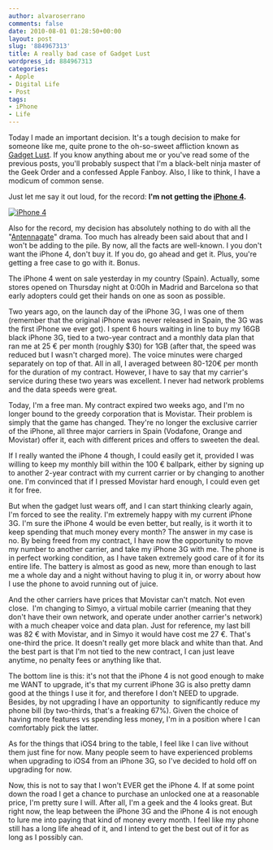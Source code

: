 ```yaml
---
author: alvaroserrano
comments: false
date: 2010-08-01 01:28:50+00:00
layout: post
slug: '884967313'
title: A really bad case of Gadget Lust
wordpress_id: 884967313
categories:
- Apple
- Digital Life
- Post
tags:
- iPhone
- Life
---
```


  
Today I made an important decision. It's a tough decision to make for someone like me, quite prone to the oh-so-sweet affliction known as [Gadget Lust](http://www.google.com/search?q=gadget+lust). If you know anything about me or you've read some of the previous posts, you'll probably suspect that I'm a black-belt ninja master of the Geek Order and a confessed Apple Fanboy. Also, I like to think, I have a modicum of common sense.  
  
Just let me say it out loud, for the record: **I'm not getting the [iPhone 4](http://www.apple.com/iphone/).**





[![iPhone 4](http://farm2.static.flickr.com/1279/4679839422_0b2f4d5a53.jpg)](http://www.flickr.com/photos/bas-boerman/4679839422/)





Also for the record, my decision has absolutely nothing to do with all the "[Antennagate](http://www.google.com/search?q=antennagate)" drama. Too much has already been said about that and I won't be adding to the pile. By now, all the facts are well-known. I you don't want the iPhone 4, don't buy it. If you do, go ahead and get it. Plus, you're getting a free case to go with it. Bonus.  
  
The iPhone 4 went on sale yesterday in my country (Spain). Actually, some stores opened on Thursday night at 0:00h in Madrid and Barcelona so that early adopters could get their hands on one as soon as possible.  
  
Two years ago, on the launch day of the iPhone 3G, I was one of them (remember that the original iPhone was never released in Spain, the 3G was the first iPhone we ever got). I spent 6 hours waiting in line to buy my 16GB black iPhone 3G, tied to a two-year contract and a monthly data plan that ran me at 25 € per month (roughly $30) for 1GB (after that, the speed was reduced but I wasn't charged more). The voice minutes were charged separately on top of that. All in all, I averaged between 80-120€ per month for the duration of my contract. However, I have to say that my carrier's service during these two years was excellent. I never had network problems and the data speeds were great.   
  
Today, I'm a free man. My contract expired two weeks ago, and I'm no longer bound to the greedy corporation that is Movistar. Their problem is simply that the game has changed. They're no longer the exclusive carrier of the iPhone, all three major carriers in Spain (Vodafone, Orange and Movistar) offer it, each with different prices and offers to sweeten the deal.   
  
If I really wanted the iPhone 4 though, I could easily get it, provided I was willing to keep my monthly bill within the 100 € ballpark, either by signing up to another 2-year contract with my current carrier or by changing to another one. I'm convinced that if I pressed Movistar hard enough, I could even get it for free.   
  
But when the gadget lust wears off, and I can start thinking clearly again, I'm forced to see the reality. I'm extremely happy with my current iPhone 3G. I'm sure the iPhone 4 would be even better, but really, is it worth it to keep spending that much money every month? The answer in my case is no. By being freed from my contract, I have now the opportunity to move my number to another carrier, and take my iPhone 3G with me. The phone is in perfect working condition, as I have taken extremely good care of it for its entire life. The battery is almost as good as new, more than enough to last me a whole day and a night without having to plug it in, or worry about how I use the phone to avoid running out of juice.  
  
And the other carriers have prices that Movistar can't match. Not even close.  I'm changing to Simyo, a virtual mobile carrier (meaning that they don't have their own network, and operate under another carrier's network) with a much cheaper voice and data plan. Just for reference, my last bill was 82 € with Movistar, and in Simyo it would have cost me 27 €. That's one-third the price. It doesn't really get more black and white than that. And the best part is that I'm not tied to the new contract, I can just leave anytime, no penalty fees or anything like that.  
  
The bottom line is this: it's not that the iPhone 4 is not good enough to make me WANT to upgrade, it's that my current iPhone 3G is also pretty damn good at the things I use it for, and therefore I don't NEED to upgrade. Besides, by not upgrading I have an opportunity  to significantly reduce my phone bill (by two-thirds, that's a freaking 67%). Given the choice of  having more features vs spending less money, I'm in a position where I can comfortably pick the latter.  
  
As for the things that iOS4 bring to the table, I feel like I can live without them just fine for now. Many people seem to have experienced problems when upgrading to iOS4 from an iPhone 3G, so I've decided to hold off on upgrading for now.  
  
Now, this is not to say that I won't EVER get the iPhone 4. If at some point down the road I get a chance to purchase an unlocked one at a reasonable price, I'm pretty sure I will. After all, I'm a geek and the 4 looks great. But right now, the leap between the iPhone 3G and the iPhone 4 is not enough to lure me into paying that kind of money every month. I feel like my phone still has a long life ahead of it, and I intend to get the best out of it for as long as I possibly can.
